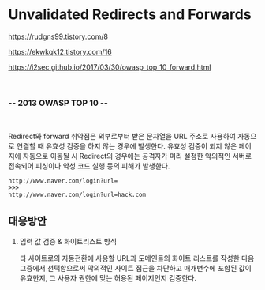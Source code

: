 # Unvalidated Redirects and Forwards

https://rudgns99.tistory.com/8

https://ekwkqk12.tistory.com/16

https://i2sec.github.io/2017/03/30/owasp_top_10_forward.html

<br>

### -- 2013 OWASP TOP 10 --

<br>

Redirect와 forward 취약점은 외부로부터 받은 문자열을 URL 주소로 사용하여 자동으로 연결할 때 유효성 검증을 하지 않는 경우에 발생한다.
유효성 검증이 되지 않은 페이지에 자동으로 이동될 시 Redirect의 경우에는 공격자가 미리 설정한 악의적인 서버로 접속되어 피싱이나 악성 코드 실행 등의 피해가 발생한다.

```
http://www.naver.com/login?url=
>>>
http://www.naver.com/login?url=hack.com
```

## 대응방안
1. 입력 값 검증 & 화이트리스트 방식

   타 사이트로의 자동전환에 사용할 URL과 도메인들의 화이트 리스트를 작성한 다음 그중에서 선택함으로써 악의적인 사이트 접근을 차단하고 매개변수에 포함된 값이 유효한지, 그 사용자 권한에 맞는 허용된 페이지인지 검증한다.